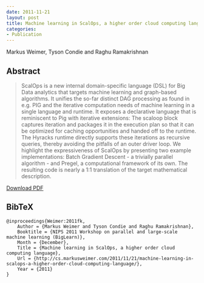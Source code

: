 ```yaml
---
date: 2011-11-21
layout: post
title: Machine learning in ScalOps, a higher order cloud computing language
categories:
- Publication
---
```


Markus Weimer, Tyson Condie and Raghu Ramakrishnan

## Abstract
<blockquote>ScalOps is a new internal domain-specific language (DSL) for Big Data analytics that targets machine learning and graph-based algorithms. It unifies the so-far distinct DAG processing as found in e.g. PIG and the iterative computation needs of machine learning in a single language and runtime. It exposes a declarative language that is reminiscent to Pig with iterative extensions: The scaloop block captures iteration and packages it in the execution plan so that it can be optimized for caching opportunities and handed off to the runtime. The Hyracks runtime directly supports these iterations as recursive queries, thereby avoiding the pitfalls of an outer driver loop. We highlight the expressiveness of ScalOps by presenting two example implementations: Batch Gradient Descent - a trivially parallel algorithm - and Pregel, a computational framework of its own. The resulting code is nearly a 1:1 translation of the target mathematical description.</blockquote>


[Download PDF](http://cs.markusweimer.com/pub/2011/2011-NIPS-BigLearn-Scalops.pdf)


## BibTeX
    @inproceedings{Weimer:2011fk,
    	Author = {Markus Weimer and Tyson Condie and Raghu Ramakrishnan},
    	Booktitle = {NIPS 2011 Workshop on parallel and large-scale machine learning (BigLearn)},
    	Month = {December},
    	Title = {Machine learning in ScalOps, a higher order cloud computing language},
    	Url = {http://cs.markusweimer.com/2011/11/21/machine-learning-in-scalops-a-higher-order-cloud-computing-language/},
    	Year = {2011}
    }
